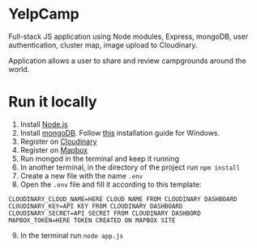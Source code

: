 # YelpCamp

Full-stack JS application using Node modules, Express, mongoDB, user authentication, cluster map, image upload to Cloudinary.

Application allows a user to share and review campgrounds around the world. 

# Run it locally

1. Install [Node.js](https://nodejs.org/en/) 
2. Install [mongoDB](https://www.mongodb.com/). Follow [this](https://zarkom.net/blogs/how-to-install-mongodb-for-development-in-windows-3328) installation guide for Windows.
3. Register on [Cloudinary](https://cloudinary.com/)
4. Register on [Mapbox](https://www.mapbox.com/)
5. Run mongod in the terminal and keep it running
6. In another terminal, in the directory of the project run `npm install`
7. Create a new file with the name `.env`
8. Open the `.env` file and fill it according to this template:

```
CLOUDINARY_CLOUD_NAME=HERE CLOUD NAME FROM CLOUDINARY DASHBOARD
CLOUDINARY_KEY=API KEY FROM CLOUDINARY DASHBOARD
CLOUDINARY_SECRET=API SECRET FROM CLOUDINARY DASHBORD
MAPBOX_TOKEN=HERE TOKEN CREATED ON MAPBOX SITE
```

9. In the terminal run `node app.js`
